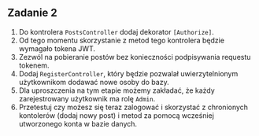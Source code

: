 ## Zadanie 2

1. Do kontrolera `PostsController` dodaj dekorator `[Authorize]`.
1. Od tego momentu skorzystanie z metod tego kontrolera będzie wymagało tokena JWT.
1. Zezwól na pobieranie postów bez konieczności podpisywania requestu tokenem.
1. Dodaj `RegisterController`, który będzie pozwalał uwierzytelnionym użytkownikom dodawać nowe osoby do bazy.
1. Dla uproszczenia na tym etapie możemy zakładać, że każdy zarejestrowany użytkownik ma rolę `Admin`.
1. Przetestuj czy możesz się teraz zalogować i skorzystać z chronionych kontolerów (dodaj nowy post) 
i metod za pomocą wcześniej utworzonego konta w bazie danych.